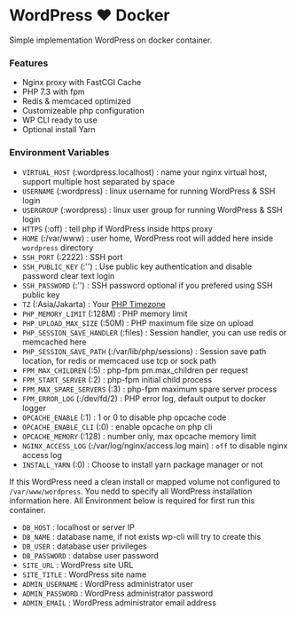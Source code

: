 # WordPress :heart: Docker

Simple implementation WordPress on docker container.

### Features
- Nginx proxy with FastCGI Cache
- PHP 7.3 with fpm
- Redis & memcaced optimized
- Customizeable php configuration
- WP CLI ready to use
- Optional install Yarn

### Environment Variables
- `VIRTUAL_HOST` (:wordpress.localhost) : name your nginx virtual host, support multiple host separated by space
- `USERNAME` (:wordpress) : linux username for running WordPress & SSH login
- `USERGROUP` (:wordpress) : linux user group for running WordPress & SSH login
- `HTTPS` (:off) : tell php if WordPress inside https proxy
- `HOME` (:/var/www) : user home, WordPress root will added here inside `wordpress` directory
- `SSH_PORT` (:2222) : SSH port
- `SSH_PUBLIC_KEY` (:'') : Use public key authentication and disable password clear text login
- `SSH_PASSWORD` (:'') : SSH password optional if you prefered using SSH public key
- `TZ` (:Asia/Jakarta) : Your [PHP Timezone](http://php.net/manual/en/timezones.php)
- `PHP_MEMORY_LIMIT` (:128M) : PHP memory limit
- `PHP_UPLOAD_MAX_SIZE` (:50M) : PHP maximum file size on upload
- `PHP_SESSION_SAVE_HANDLER` (:files) : Session handler, you can use redis or memcached here
- `PHP_SESSION_SAVE_PATH` (:/var/lib/php/sessions) : Session save path location, for redis or memcaced use tcp or sock path
- `FPM_MAX_CHILDREN` (:5) : php-fpm pm.max_children per request
- `FPM_START_SERVER` (:2) : php-fpm initial child process
- `FPM_MAX_SPARE_SERVERS` (:3) : php-fpm maximum spare server process
- `FPM_ERROR_LOG` (:/dev/fd/2) : PHP error log, default output to docker logger
- `OPCACHE_ENABLE` (:1) : 1 or 0 to disable php opcache code
- `OPCACHE_ENABLE_CLI` (:0) : enable opcache on php cli
- `OPCACHE_MEMORY` (:128) : number only, max opcache memory limit
- `NGINX_ACCESS_LOG` (:/var/log/nginx/access.log main) : `off` to disable nginx access log
- `INSTALL_YARN` (:0) : Choose to install yarn package manager or not

If this WordPress need a clean install or mapped volume not configured to `/var/www/wordpress`. You nedd to specify all WordPress installation information here. All Environment below is required for first run this container.

- `DB_HOST` : localhost or server IP
- `DB_NAME` : database name, if not exists wp-cli will try to create this
- `DB_USER` : database user privileges
- `DB_PASSWORD` : databse user password
- `SITE_URL` : WordPress site URL
- `SITE_TITLE` : WordPress site name
- `ADMIN_USERNAME` : WordPress administrator user
- `ADMIN_PASSWORD` : WordPress administrator password
- `ADMIN_EMAIL` : WordPress administrator email address
